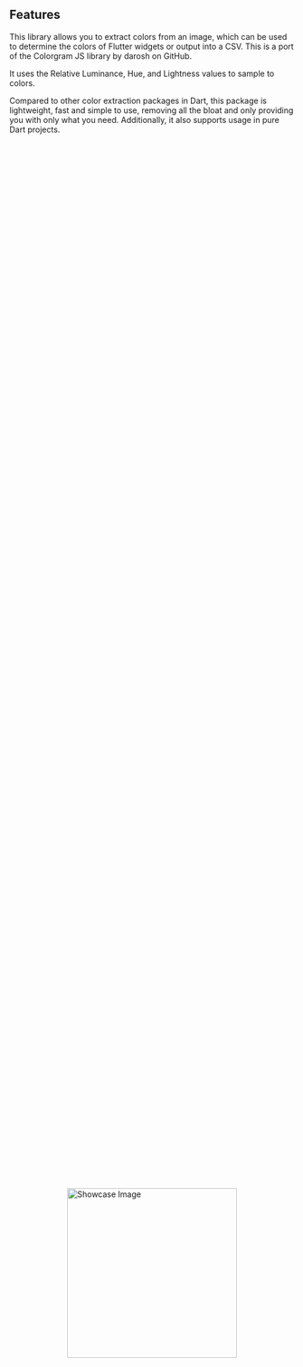 <!-- 
This README describes the package. If you publish this package to pub.dev,
this README's contents appear on the landing page for your package.

For information about how to write a good package README, see the guide for
[writing package pages](https://dart.dev/guides/libraries/writing-package-pages). 

For general information about developing packages, see the Dart guide for
[creating packages](https://dart.dev/guides/libraries/create-library-packages)
and the Flutter guide for
[developing packages and plugins](https://flutter.dev/developing-packages). 
-->



## Features

This library allows you to extract colors from an image, which can be used to determine the colors of Flutter widgets or output into a CSV. This is a port of the Colorgram JS library by darosh on GitHub.

It uses the Relative Luminance, Hue, and Lightness values to sample to colors. 

Compared to other color extraction packages in Dart, this package is lightweight, fast and simple to use, removing all the bloat and only providing you with only what you need. Additionally, it also supports usage in pure Dart projects.
<div style="display:flex; justify-content:center; align-items:center; height:100vh;">
    <img src="https://github.com/fisherman-23/colorgram-dart/assets/103990540/74ca1fa0-b6d2-4a7b-a3c9-3751e3a76e68" alt="Showcase Image" width="300">
</div>

Supports:

    JPG
    PNG / Animated APNG
    GIF / Animated GIF
    BMP
    TIFF
    TGA
    PVR
    ICO
    WebP / Animated WebP
    PSD
    EXR

(bascially any file that the Image library supports read operations for)

Benchmarks: (Desktop)
- 512x512 JPEG in ~ 100ms
- 5120x1440 JPEG in ~1000ms

## Getting started
Please ensure your image is converted into a File object from the File class in dart:io

1. If you have a file path, simply wrap it in a File function
```dart
final file = File('PATH TO YOUR IMAGE');
```
2. If you have a XFile type (used in image_picker & more) 
```dart
final rawXFile;
final file = File(rawXFile.path);
```


## Usage

This package only requires you to interact with one simple method, the extractColor(), which takes in a File object and an integer representing the number of color outputs the user wants

```dart
final file = File('PATH TO YOUR IMAGE');
List<CgColor> colorList =extractColor(file, 10);
```

The results will be outputted in a list of CgColor objects, in order of most prominent
```dart
CgColor(int r, int g, int b, num percentage)
```

You can then use this in your widgets using Flutter's Color object
```dart
Color.fromARGB(255, CgColor.r, CgColor.g, CgColor.b)
```

NOTE: The function does not take into account Alpha values, all outputs are considered to be fully opaque. Thus, the Alpha/Opacity values for the Color widgets should have a value of 255/1 respectively for accurate color representation.



Passing a list of Images -> File/XFile type
```dart
List<List<CgColor>> finalData = imageList.map((e) => extractColor(File(e.path), 10)).toList();
```

## Additional information

Please note that a significant portion of the program's execution time is spent converting the Image File to UINT8 bytes. If feasible, directly passing the byte data will cut the runtime in half.

Do contribute to the project if you find a faster alternative

Credits: darosh on Github for the original Colorgram library
